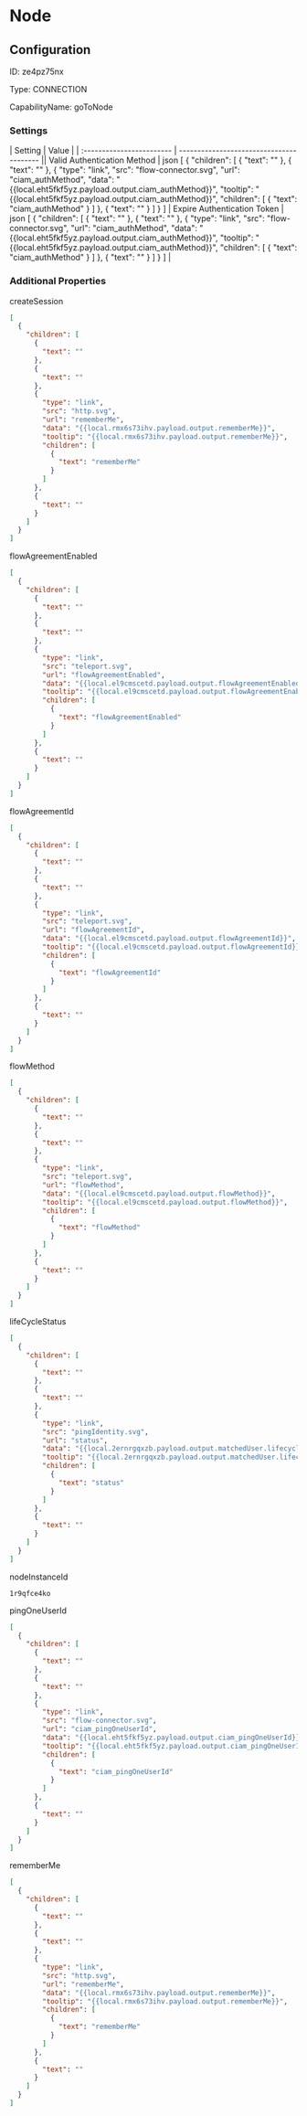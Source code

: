 # Node
## Configuration
ID:  ze4pz75nx

Type: CONNECTION 

CapabilityName: goToNode

### Settings
| Setting | Value  |
| :------------------------ | ---------------------------------------- || Valid Authentication Method | json 
[
  {
    "children": [
      {
        "text": ""
      },
      {
        "text": ""
      },
      {
        "type": "link",
        "src": "flow-connector.svg",
        "url": "ciam_authMethod",
        "data": "{{local.eht5fkf5yz.payload.output.ciam_authMethod}}",
        "tooltip": "{{local.eht5fkf5yz.payload.output.ciam_authMethod}}",
        "children": [
          {
            "text": "ciam_authMethod"
          }
        ]
      },
      {
        "text": ""
      }
    ]
  }
]
| Expire Authentication Token | json 
[
  {
    "children": [
      {
        "text": ""
      },
      {
        "text": ""
      },
      {
        "type": "link",
        "src": "flow-connector.svg",
        "url": "ciam_authMethod",
        "data": "{{local.eht5fkf5yz.payload.output.ciam_authMethod}}",
        "tooltip": "{{local.eht5fkf5yz.payload.output.ciam_authMethod}}",
        "children": [
          {
            "text": "ciam_authMethod"
          }
        ]
      },
      {
        "text": ""
      }
    ]
  }
] |





### Additional Properties
createSession
```json 
[
  {
    "children": [
      {
        "text": ""
      },
      {
        "text": ""
      },
      {
        "type": "link",
        "src": "http.svg",
        "url": "rememberMe",
        "data": "{{local.rmx6s73ihv.payload.output.rememberMe}}",
        "tooltip": "{{local.rmx6s73ihv.payload.output.rememberMe}}",
        "children": [
          {
            "text": "rememberMe"
          }
        ]
      },
      {
        "text": ""
      }
    ]
  }
]
```


flowAgreementEnabled
```json 
[
  {
    "children": [
      {
        "text": ""
      },
      {
        "text": ""
      },
      {
        "type": "link",
        "src": "teleport.svg",
        "url": "flowAgreementEnabled",
        "data": "{{local.el9cmscetd.payload.output.flowAgreementEnabled}}",
        "tooltip": "{{local.el9cmscetd.payload.output.flowAgreementEnabled}}",
        "children": [
          {
            "text": "flowAgreementEnabled"
          }
        ]
      },
      {
        "text": ""
      }
    ]
  }
]
```


flowAgreementId
```json 
[
  {
    "children": [
      {
        "text": ""
      },
      {
        "text": ""
      },
      {
        "type": "link",
        "src": "teleport.svg",
        "url": "flowAgreementId",
        "data": "{{local.el9cmscetd.payload.output.flowAgreementId}}",
        "tooltip": "{{local.el9cmscetd.payload.output.flowAgreementId}}",
        "children": [
          {
            "text": "flowAgreementId"
          }
        ]
      },
      {
        "text": ""
      }
    ]
  }
]
```


flowMethod
```json 
[
  {
    "children": [
      {
        "text": ""
      },
      {
        "text": ""
      },
      {
        "type": "link",
        "src": "teleport.svg",
        "url": "flowMethod",
        "data": "{{local.el9cmscetd.payload.output.flowMethod}}",
        "tooltip": "{{local.el9cmscetd.payload.output.flowMethod}}",
        "children": [
          {
            "text": "flowMethod"
          }
        ]
      },
      {
        "text": ""
      }
    ]
  }
]
```


lifeCycleStatus
```json 
[
  {
    "children": [
      {
        "text": ""
      },
      {
        "text": ""
      },
      {
        "type": "link",
        "src": "pingIdentity.svg",
        "url": "status",
        "data": "{{local.2ernrgqxzb.payload.output.matchedUser.lifecycle.status}}",
        "tooltip": "{{local.2ernrgqxzb.payload.output.matchedUser.lifecycle.status}}",
        "children": [
          {
            "text": "status"
          }
        ]
      },
      {
        "text": ""
      }
    ]
  }
]
```


nodeInstanceId
```string 
1r9qfce4ko
```


pingOneUserId
```json 
[
  {
    "children": [
      {
        "text": ""
      },
      {
        "text": ""
      },
      {
        "type": "link",
        "src": "flow-connector.svg",
        "url": "ciam_pingOneUserId",
        "data": "{{local.eht5fkf5yz.payload.output.ciam_pingOneUserId}}",
        "tooltip": "{{local.eht5fkf5yz.payload.output.ciam_pingOneUserId}}",
        "children": [
          {
            "text": "ciam_pingOneUserId"
          }
        ]
      },
      {
        "text": ""
      }
    ]
  }
]
```


rememberMe
```json 
[
  {
    "children": [
      {
        "text": ""
      },
      {
        "text": ""
      },
      {
        "type": "link",
        "src": "http.svg",
        "url": "rememberMe",
        "data": "{{local.rmx6s73ihv.payload.output.rememberMe}}",
        "tooltip": "{{local.rmx6s73ihv.payload.output.rememberMe}}",
        "children": [
          {
            "text": "rememberMe"
          }
        ]
      },
      {
        "text": ""
      }
    ]
  }
]
```




